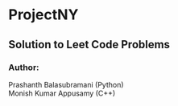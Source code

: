 # ProjectNY
## Solution to Leet Code Problems

### Author: <br />
Prashanth Balasubramani (Python) <br />
Monish Kumar Appusamy (C++)
